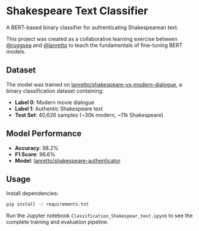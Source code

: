 # Shakespeare Text Classifier

A BERT-based binary classifier for authenticating Shakespearean text.

This project was created as a collaborative learning exercise between [@ruggsea](https://github.com/ruggsea) and [@lanretto](https://github.com/lanretto) to teach the fundamentals of fine-tuning BERT models.

## Dataset

The model was trained on [lanretto/shakespeare-vs-modern-dialogue](https://huggingface.co/datasets/lanretto/shakespeare-vs-modern-dialogue), a binary classification dataset containing:

- **Label 0**: Modern movie dialogue
- **Label 1**: Authentic Shakespeare text
- **Test Set**: 40,626 samples (~30k modern, ~11k Shakespeare)

## Model Performance

- **Accuracy**: 98.2%
- **F1 Score**: 96.6%
- **Model**: [lanretto/shakespeare-authenticator](https://huggingface.co/lanretto/shakespeare-authenticator)

## Usage

Install dependencies:
```bash
pip install -r requirements.txt
```

Run the Jupyter notebook `Classification_Shakespear_text.ipynb` to see the complete training and evaluation pipeline.

